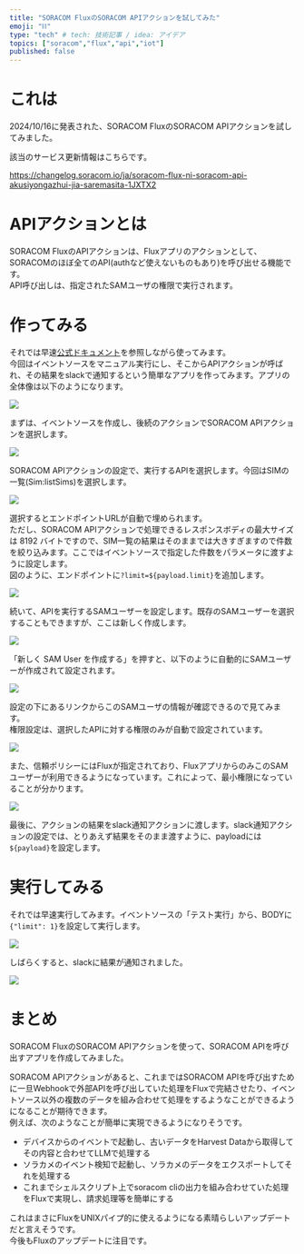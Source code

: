 ```yaml
---
title: "SORACOM FluxのSORACOM APIアクションを試してみた"
emoji: "⛓"
type: "tech" # tech: 技術記事 / idea: アイデア
topics: ["soracom","flux","api","iot"]
published: false
---
```

# これは

2024/10/16に発表された、SORACOM FluxのSORACOM APIアクションを試してみました。

該当のサービス更新情報はこちらです。

https://changelog.soracom.io/ja/soracom-flux-ni-soracom-api-akusiyongazhui-jia-saremasita-1JXTX2

# APIアクションとは

SORACOM FluxのAPIアクションは、Fluxアプリのアクションとして、SORACOMのほぼ全てのAPI(authなど使えないものもあり)を呼び出せる機能です。  
API呼び出しは、指定されたSAMユーザの権限で実行されます。

# 作ってみる

それでは早速[公式ドキュメント](https://users.soracom.io/ja-jp/docs/flux/action-soracom-api/)を参照しながら使ってみます。  
今回はイベントソースをマニュアル実行にし、そこからAPIアクションが呼ばれ、その結果をslackで通知するという簡単なアプリを作ってみます。アプリの全体像は以下のようになります。

![](https://storage.googleapis.com/zenn-user-upload/75ba7127e472-20241023.png)

まずは、イベントソースを作成し、後続のアクションでSORACOM APIアクションを選択します。

![](https://storage.googleapis.com/zenn-user-upload/67f6815b9448-20241023.png)

SORACOM APIアクションの設定で、実行するAPIを選択します。今回はSIMの一覧(Sim:listSims)を選択します。

![](https://storage.googleapis.com/zenn-user-upload/2e3fa9ca1b16-20241023.png)

選択するとエンドポイントURLが自動で埋められます。  
ただし、SORACOM APIアクションで処理できるレスポンスボディの最大サイズは 8192 バイトですので、SIM一覧の結果はそのままでは大きすぎますので件数を絞り込みます。ここではイベントソースで指定した件数をパラメータに渡すように設定します。  
図のように、エンドポイントに`?limit=${payload.limit}`を追加します。

![](https://storage.googleapis.com/zenn-user-upload/1cc2a123d428-20241023.png)

続いて、APIを実行するSAMユーザーを設定します。既存のSAMユーザーを選択することもできますが、ここは新しく作成します。

![](https://storage.googleapis.com/zenn-user-upload/0fe5b8eb7e11-20241023.png)

「新しく SAM User を作成する」を押すと、以下のように自動的にSAMユーザーが作成されて設定されます。

![](https://storage.googleapis.com/zenn-user-upload/9516ebb9dc22-20241023.png)

設定の下にあるリンクからこのSAMユーザの情報が確認できるので見てみます。  
権限設定は、選択したAPIに対する権限のみが自動で設定されています。

![](https://storage.googleapis.com/zenn-user-upload/9c3db6f258a3-20241023.png)

また、信頼ポリシーにはFluxが指定されており、FluxアプリからのみこのSAMユーザーが利用できるようになっています。これによって、最小権限になっていることが分かります。

![](https://storage.googleapis.com/zenn-user-upload/d1d92f213587-20241023.png)

最後に、アクションの結果をslack通知アクションに渡します。slack通知アクションの設定では、とりあえず結果をそのまま渡すように、payloadには`${payload}`を設定します。

# 実行してみる

それでは早速実行してみます。イベントソースの「テスト実行」から、BODYに`{"limit": 1}`を設定して実行します。

![](https://storage.googleapis.com/zenn-user-upload/c2e4f4d4098f-20241023.png)

しばらくすると、slackに結果が通知されました。

![](https://storage.googleapis.com/zenn-user-upload/b25bdd3a929b-20241023.png)

# まとめ

SORACOM FluxのSORACOM APIアクションを使って、SORACOM APIを呼び出すアプリを作成してみました。

SORACOM APIアクションがあると、これまではSORACOM APIを呼び出すために一旦Webhookで外部APIを呼び出していた処理をFluxで完結させたり、イベントソース以外の複数のデータを組み合わせて処理をするようなことができるようになることが期待できます。  
例えば、次のようなことが簡単に実現できるようになりそうです。

- デバイスからのイベントで起動し、古いデータをHarvest Dataから取得してその内容と合わせてLLMで処理する
- ソラカメのイベント検知で起動し、ソラカメのデータをエクスポートしてそれを処理する
- これまでシェルスクリプト上でsoracom cliの出力を組み合わせていた処理をFluxで実現し、請求処理等を簡単にする

これはまさにFluxをUNIXパイプ的に使えるようになる素晴らしいアップデートだと言えそうです。  
今後もFluxのアップデートに注目です。
